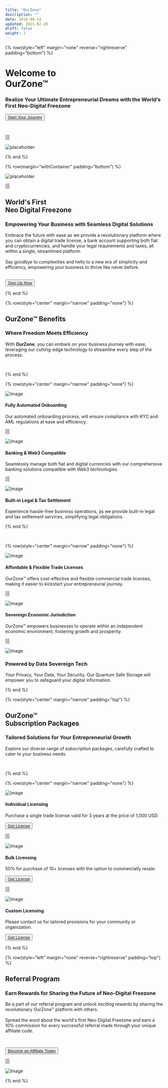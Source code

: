 ```yaml
---
title: "OurZone"
description: ""
date: 2018-09-14
updated: 2021-02-20
draft: false
weight: 1
---
```


<!-- section 1 (header) -->

{% row(style="left" margin="none" reverse="rightreserve" padding="bottom") %}

<div class="px-4 md:px-16 lg:px-28">

# **Welcome to**<br>OurZone&trade;  

### Realize Your Ultimate Entrepreneurial Dreams with the World’s First Neo-Digital Freezone

<button>[Start Your Journey](/signup)</button>

</div>

<br>

|||

![placeholder](./img/oz_home.png#mx-auto)

{% end %}

<div class="container mx-auto"> 



<!-- section 2 security -->

{% row(margin="withContainer" padding="bottom") %}

![placeholder](./img/freezone2.png#mx-auto)

|||

## **World's First** <br>Neo Digital Freezone

### Empowering Your Business with Seamless Digital Solutions
 
 Embrace the future with ease as we provide a revolutionary platform where you can obtain a digital trade license, a bank account supporting both fiat and cryptocurrencies, and handle your legal requirements and taxes, all within a single, streamlined platform. <br>
 <br>Say goodbye to complexities and hello to a new era of simplicity and efficiency, empowering your business to thrive like never before.<br><br>

<button>[Sign Up Now](/signup)</button>

{% end %}

<!-- section 3 features title -->

{% row(style="center" margin="narrow" padding="none") %}

## **OurZone&trade;** Benefits
### Where Freedom Meets Efficiency

With **OurZone**, you can embark on your business journey with ease, <br>leveraging our cutting-edge technology to streamline every step of the process.

<br>

{% end %}

{% row(style="center" margin="narrow" padding="none") %}

<div class="mx-4 my-4">

![Image](./img/automation.png#sm#mx-auto)

#### Fully Automated Onboarding 
Our automated onboarding process, will ensure compliance with KYC and AML regulations at ease and efficiency.

</div>

|||

<div class="mx-4 my-4">

![Image](./img/banking.png#sm#mx-auto)

#### Banking & Web3 Compatible
Seamlessly manage both fiat and digital currencies with our comprehensive banking solutions compatible with Web3 technologies.

</div>

|||

<div class="mx-4 my-4">

![Image](./img/jurisdiction.png#sm#mx-auto)
#### Built-in Legal & Tax Settlement
 Experience hassle-free business operations, as we provide built-in legal and tax settlement services, simplifying legal obligations.

</div>

{% end %}

<br>

{% row(style="center" margin="narrow" padding="none") %}

<div class="mx-4 my-4">

![Image](./img/license.png#sm#mx-auto)
#### Affordable & Flexible Trade Licenses
OurZone™ offers cost-effective and flexible commercial trade licenses, making it easier to kickstart your entrepreneurial journey.

</div>

|||

<div class="mx-4 my-4">

![Image](./img/fe.png#sm#mx-auto)
#### Sovereign Economic Jurisdiction 
OurZone™ empowers businesses to operate within an independent economic environment, fostering growth and prosperity.

</div>

|||

<div class="mx-4 my-4">

![Image](./img/secure.png#sm#mx-auto)
### Powered by Data Sovereign Tech
Your Privacy, Your Data, Your Security. Our Quantum Safe Storage will empower you to safeguard your digital information.

</div>

{% end %}

<!-- section 5 subscription -->

{% row(style="center" margin="narrow" padding="top") %}

## **OurZone&trade;** <br>Subscription Packages
### Tailored Solutions for Your Entrepreneurial Growth

 Explore our diverse range of subscription packages, carefully crafted to cater to your business needs. 

<br>

{% end %}

{% row(style="center" margin="narrow" padding="none") %}

<div class="mx-4 my-4">

![Image](./img/1a.png#sm#mx-auto)

#### Individual Licensing
 Purchase a single trade license valid for 3 years at the price of 1,000 USD.

<button>[Get License](/signup)</button>

</div>

|||

<div class="mx-4 my-4">

![Image](./img/2a.png#sm#mx-auto)

#### Bulk Licensing

50% for purchase of 10+ licenses with the option to commercially resale.

<button>[Get License](/signup)</button>

</div>

|||


<div class="mx-4 my-4">

![Image](./img/3a.png#sm#mx-auto)

#### Custom Licensing

Please contact us for tailored provisions for your community or organization.

<button>[Get License](/signup)</button>

{% end %}

</div>

</div>


<!-- section 6 Buy -->

{% row(style="left" margin="none" reverse="rightreserve" padding="top") %}

<div class="px-4 md:px-16 lg:px-28">

## Referral Program

### Earn Rewards for Sharing the Future of Neo-Digital Freezone

Be a part of our referral program and unlock exciting rewards by sharing the revolutionary OurZone™ platform with others. <br>
<br>Spread the word about the world's first Neo-Digital Freezone and earn a 10% commission for every successful referral made through your unique affiliate code. 

<br>

<button>[Become an Affiliate Today](/signup)</button>

</div>

|||


![Image](./img/referral2.png#lg#mx-auto)

{% end %}